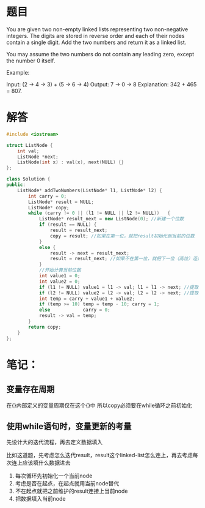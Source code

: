 # 题目
You are given two non-empty linked lists representing two non-negative integers. The digits are stored in reverse order and each of their nodes contain a single digit. Add the two numbers and return it as a linked list.

You may assume the two numbers do not contain any leading zero, except the number 0 itself.

Example:

Input: (2 -> 4 -> 3) + (5 -> 6 -> 4)
Output: 7 -> 0 -> 8
Explanation: 342 + 465 = 807.

# 解答
```c++
#include <iostream>

struct ListNode {
    int val;
    ListNode *next;
    ListNode(int x) : val(x), next(NULL) {}
};

class Solution {
public:
    ListNode* addTwoNumbers(ListNode* l1, ListNode* l2) {
        int carry = 0;
        ListNode* result = NULL;
        ListNode* copy;
        while (carry != 0 || (l1 != NULL || l2 != NULL))   {
            ListNode* result_next = new ListNode(0); //新建一个位数
            if (result == NULL) {
                result = result_next;
                copy = result; //如果在第一位，就把result初始化到当前的位数
            }
            else {
                result -> next = result_next;
                result = result_next; //如果不在第一位，就把下一位（高位）连接上去
            }
            //开始计算当前位数
            int value1 = 0;
            int value2 = 0;
            if (l1 != NULL) value1 = l1 -> val; l1 = l1 -> next; //提取l1当前位值
            if (l2 != NULL) value2 = l2 -> val; l2 = l2 -> next; //提取l2当前位值
            int temp = carry + value1 + value2;
            if (temp >= 10) temp = temp - 10; carry = 1;
            else            carry = 0;
            result -> val = temp;
        }
        return copy;
    }
};
```
# 笔记：
## 变量存在周期
在{}内部定义的变量周期仅在这个{}中
所以copy必须要在while循环之前初始化

## 使用while语句时，变量更新的考量
先设计大的迭代流程，再去定义数据填入

比如这道题，先考虑怎么迭代result，result这个linked-list怎么连上，再去考虑每次连上应该填什么数据进去
1. 每次循环先初始化一个当前node
2. 考虑是否在起点，在起点就用当前node替代
3. 不在起点就把之前维护的result连接上当前node
4. 把数据填入当前node

